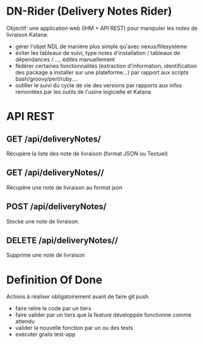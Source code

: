 # DN-Rider (Delivery Notes Rider)

Objectif: une application web (IHM + API REST) pour manipuler les notes de livraison Katana:

 * gérer l'objet NDL de manière plus simple qu'avec nexus/filesystème
 * éviter les tableaux de suivi, type notes d'installation / tableaux de dépendances / ..., édités manuellement
 * fédérer certaines fonctionnalités (extraction d'information, identification des package a installer sur une plateforme...) par rapport aux scripts bash/groovy/perl/ruby....
 * outiller le suivi du cycle de vie des versions par rapports aux infos remontées par les outils de l'usine logicielle et Katana

# API REST
## GET /api/deliveryNotes/<APP>
Récupère la liste des note de livraison  (format JSON ou Textuel)

## GET /api/deliveryNotes/<APP>/<VERSION>
Récupère une note de livraison au format json

## POST /api/deliveryNotes/<APP>
Stocke une note de livraison.

## DELETE /api/deliveryNotes/<APP>/<VERSION>
Supprime une note de livraison

# Definition Of Done
Actions à réaliser obligatoirement avant de faire git push
 * faire relire le code par un tiers
 * faire valider par un tiers que la feature développée fonctionne comme attendu
 * valider la nouvelle fonction par un ou des tests
 * exécuter grails test-app
 
 
 
 